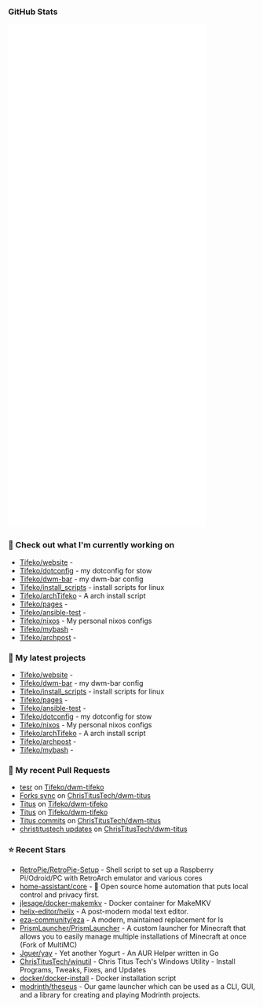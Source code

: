 
### GitHub Stats

<p align="left"><img src="https://raw.githubusercontent.com/Tifeko/Tifeko/main/github-metrics.svg" /></p>

### 👷 Check out what I'm currently working on

- [Tifeko/website](https://github.com/Tifeko/website) - 
- [Tifeko/dotconfig](https://github.com/Tifeko/dotconfig) - my dotconfig for stow
- [Tifeko/dwm-bar](https://github.com/Tifeko/dwm-bar) - my dwm-bar config
- [Tifeko/install_scripts](https://github.com/Tifeko/install_scripts) - install scripts for linux
- [Tifeko/archTifeko](https://github.com/Tifeko/archTifeko) - A arch install script
- [Tifeko/pages](https://github.com/Tifeko/pages) - 
- [Tifeko/ansible-test](https://github.com/Tifeko/ansible-test) - 
- [Tifeko/nixos](https://github.com/Tifeko/nixos) - My personal nixos configs
- [Tifeko/mybash](https://github.com/Tifeko/mybash) - 
- [Tifeko/archpost](https://github.com/Tifeko/archpost) - 
### 🌱 My latest projects

- [Tifeko/website](https://github.com/Tifeko/website) - 
- [Tifeko/dwm-bar](https://github.com/Tifeko/dwm-bar) - my dwm-bar config
- [Tifeko/install_scripts](https://github.com/Tifeko/install_scripts) - install scripts for linux
- [Tifeko/pages](https://github.com/Tifeko/pages) - 
- [Tifeko/ansible-test](https://github.com/Tifeko/ansible-test) - 
- [Tifeko/dotconfig](https://github.com/Tifeko/dotconfig) - my dotconfig for stow
- [Tifeko/nixos](https://github.com/Tifeko/nixos) - My personal nixos configs
- [Tifeko/archTifeko](https://github.com/Tifeko/archTifeko) - A arch install script
- [Tifeko/archpost](https://github.com/Tifeko/archpost) - 
- [Tifeko/mybash](https://github.com/Tifeko/mybash) - 
### 🔨 My recent Pull Requests

- [tesr](https://github.com/Tifeko/dwm-tifeko/pull/3) on [Tifeko/dwm-tifeko](https://github.com/Tifeko/dwm-tifeko)
- [Forks sync](https://github.com/ChrisTitusTech/dwm-titus/pull/27) on [ChrisTitusTech/dwm-titus](https://github.com/ChrisTitusTech/dwm-titus)
- [Titus](https://github.com/Tifeko/dwm-tifeko/pull/2) on [Tifeko/dwm-tifeko](https://github.com/Tifeko/dwm-tifeko)
- [Titus](https://github.com/Tifeko/dwm-tifeko/pull/1) on [Tifeko/dwm-tifeko](https://github.com/Tifeko/dwm-tifeko)
- [Titus commits](https://github.com/ChrisTitusTech/dwm-titus/pull/24) on [ChrisTitusTech/dwm-titus](https://github.com/ChrisTitusTech/dwm-titus)
- [christitustech updates](https://github.com/ChrisTitusTech/dwm-titus/pull/10) on [ChrisTitusTech/dwm-titus](https://github.com/ChrisTitusTech/dwm-titus)
### ⭐ Recent Stars

- [RetroPie/RetroPie-Setup](https://github.com/RetroPie/RetroPie-Setup) - Shell script to set up a Raspberry Pi/Odroid/PC with RetroArch emulator and various cores
- [home-assistant/core](https://github.com/home-assistant/core) - :house_with_garden: Open source home automation that puts local control and privacy first.
- [jlesage/docker-makemkv](https://github.com/jlesage/docker-makemkv) - Docker container for MakeMKV
- [helix-editor/helix](https://github.com/helix-editor/helix) - A post-modern modal text editor.
- [eza-community/eza](https://github.com/eza-community/eza) - A modern, maintained replacement for ls
- [PrismLauncher/PrismLauncher](https://github.com/PrismLauncher/PrismLauncher) - A custom launcher for Minecraft that allows you to easily manage multiple installations of Minecraft at once (Fork of MultiMC)
- [Jguer/yay](https://github.com/Jguer/yay) - Yet another Yogurt - An AUR Helper written in Go
- [ChrisTitusTech/winutil](https://github.com/ChrisTitusTech/winutil) - Chris Titus Tech&#39;s Windows Utility - Install Programs, Tweaks, Fixes, and Updates
- [docker/docker-install](https://github.com/docker/docker-install) - Docker installation script
- [modrinth/theseus](https://github.com/modrinth/theseus) - Our game launcher which can be used as a CLI, GUI, and a library for creating and playing Modrinth projects.
